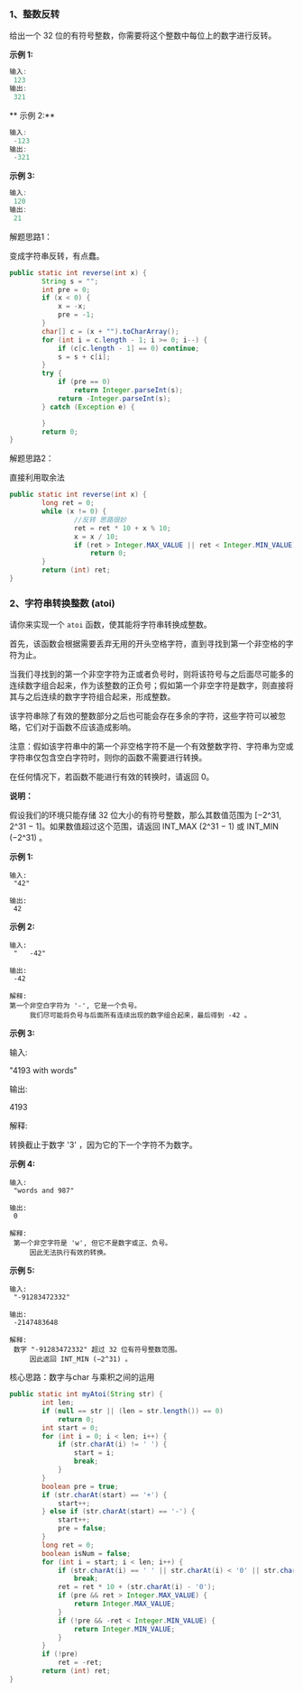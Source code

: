 ### 1、整数反转

给出一个 32 位的有符号整数，你需要将这个整数中每位上的数字进行反转。

**示例 1:**

```java
输入:
 123
输出:
 321
```

** 示例 2:**

```java
输入:
 -123
输出:
 -321
```

**示例 3:**

```java
输入:
 120
输出:
 21
```

解题思路1：

变成字符串反转，有点蠢。

```java
public static int reverse(int x) {
        String s = "";
        int pre = 0;
        if (x < 0) {
            x = -x;
            pre = -1;
        }
        char[] c = (x + "").toCharArray();
        for (int i = c.length - 1; i >= 0; i--) {
            if (c[c.length - 1] == 0) continue;
            s = s + c[i];
        }
        try {
            if (pre == 0)
                return Integer.parseInt(s);
            return -Integer.parseInt(s);
        } catch (Exception e) {

        }
        return 0;
}
```

解题思路2：

直接利用取余法

```java
public static int reverse(int x) {
        long ret = 0;
        while (x != 0) {
                //反转 思路很妙
                ret = ret * 10 + x % 10;
                x = x / 10;
                if (ret > Integer.MAX_VALUE || ret < Integer.MIN_VALUE)
                    return 0;
        }
        return (int) ret;
}
```

### 2、字符串转换整数 \(atoi\)

请你来实现一个 `atoi` 函数，使其能将字符串转换成整数。

首先，该函数会根据需要丢弃无用的开头空格字符，直到寻找到第一个非空格的字符为止。

当我们寻找到的第一个非空字符为正或者负号时，则将该符号与之后面尽可能多的连续数字组合起来，作为该整数的正负号；假如第一个非空字符是数字，则直接将其与之后连续的数字字符组合起来，形成整数。

该字符串除了有效的整数部分之后也可能会存在多余的字符，这些字符可以被忽略，它们对于函数不应该造成影响。

注意：假如该字符串中的第一个非空格字符不是一个有效整数字符、字符串为空或字符串仅包含空白字符时，则你的函数不需要进行转换。

在任何情况下，若函数不能进行有效的转换时，请返回 0。

**说明：**

假设我们的环境只能存储 32 位大小的有符号整数，那么其数值范围为 \[−2^31,  2^31 − 1\]。如果数值超过这个范围，请返回  INT\_MAX \(2^31 − 1\) 或 INT\_MIN \(−2^31\) 。

**示例 1:**

```
输入:
 "42"

输出:
 42
```

**示例 2:**

```
输入:
 "   -42"

输出:
 -42

解释: 
第一个非空白字符为 '-', 它是一个负号。
     我们尽可能将负号与后面所有连续出现的数字组合起来，最后得到 -42 。
```

**示例 3:**

输入:

 "4193 with words"



输出:

 4193



解释:

 转换截止于数字 '3' ，因为它的下一个字符不为数字。

**示例 4:**

```
输入:
 "words and 987"

输出:
 0

解释:
 第一个非空字符是 'w', 但它不是数字或正、负号。
     因此无法执行有效的转换。
```

**示例 5:**

```
输入:
 "-91283472332"

输出:
 -2147483648

解释:
 数字 "-91283472332" 超过 32 位有符号整数范围。 
     因此返回 INT_MIN (−2^31) 。
```

核心思路：数字与char 与乘积之间的运用

```java
public static int myAtoi(String str) {
        int len;
        if (null == str || (len = str.length()) == 0)
            return 0;
        int start = 0;
        for (int i = 0; i < len; i++) {
            if (str.charAt(i) != ' ') {
                start = i;
                break;
            }
        }
        boolean pre = true;
        if (str.charAt(start) == '+') {
            start++;
        } else if (str.charAt(start) == '-') {
            start++;
            pre = false;
        }
        long ret = 0;
        boolean isNum = false;
        for (int i = start; i < len; i++) {
            if (str.charAt(i) == ' ' || str.charAt(i) < '0' || str.charAt(i) > '9')
                break;
            ret = ret * 10 + (str.charAt(i) - '0');
            if (pre && ret > Integer.MAX_VALUE) {
                return Integer.MAX_VALUE;
            }
            if (!pre && -ret < Integer.MIN_VALUE) {
                return Integer.MIN_VALUE;
            }
        }
        if (!pre)
            ret = -ret;
        return (int) ret;
}
```



